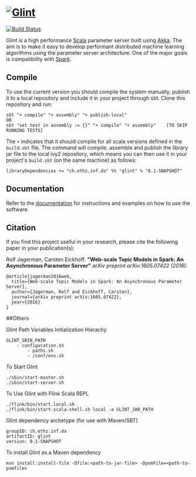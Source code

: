 # [![Glint](https://github.com/rjagerman/glint/wiki/images/glint-logo-small.png "Glint")](https://github.com/rjagerman/glint)
[![Build Status](https://travis-ci.org/rjagerman/glint.svg?branch=add-ci-testing)](https://travis-ci.org/rjagerman/glint)

Glint is a high performance [Scala](http://www.scala-lang.org/) parameter server built using [Akka](http://akka.io/).
The aim is to make it easy to develop performant distributed machine learning algorithms using the parameter server architecture. One of the major goals is compatibility with [Spark](http://spark.apache.org/).

## Compile
To use the current version you should compile the system manually, publish it to a local repository and include it in your project through sbt. Clone this repository and run:

    sbt "+ compile" "+ assembly" "+ publish-local"
    OR
    sbt "set test in assembly := {}" "+ compile" "+ assembly"    [TO SKIP RUNNING TESTS]

The `+` indicates that it should compile for all scala versions defined in the `build.sbt` file. The command will compile, assemble and publish the library jar file to the local ivy2 repository, which means you can then use it in your project's `build.sbt` (on the same machine) as follows:

    libraryDependencies += "ch.ethz.inf.da" %% "glint" % "0.1-SNAPSHOT"

## Documentation

Refer to the [documentation](http://rjagerman.github.io/glint/) for instructions and examples on how to use the software.

## Citation

If you find this project useful in your research, please cite the following paper in your publication(s):

Rolf Jagerman, Carsten Eickhoff. **"Web-scale Topic Models in Spark: An Asynchronous Parameter Server"** *arXiv preprint 	arXiv:1605.07422 (2016).*

    @article{jagerman2016web,
      title={Web-scale Topic Models in Spark: An Asynchronous Parameter Server},
      author={Jagerman, Rolf and Eickhoff, Carsten},
      journal={arXiv preprint arXiv:1605.07422},
      year={2016}
    }
    
##Others

Glint Path Variables Initialization Hierachy
    
    GLINT_SBIN_PATH
        - configuration.sh
            - paths.sh
            - /conf/env.sh

To Start Glint
    
    ./sbin/start-master.sh
    ./sbin/start-server.sh
    
To Use Glint with Flink Scala REPL

    ./flink/bin/start.local.sh
    ./flink/bin/start-scala-shell.sh local -a GLINT_JAR_PATH
    
Glint dependency archetype (for use with Maven/SBT)

    groupID: ch.ethz.inf.da
    artifactID: glint
    version: 0.1-SNAPSHOT

To install Glint as a Maven dependency

    mvn install:install-file -Dfile:<path-to-jar-file> -DpomFile=<path-to-pomfile>